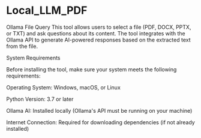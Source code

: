 # Local_LLM_PDF
Ollama File Query
This tool allows users to select a file (PDF, DOCX, PPTX, or TXT) and ask questions about its content. The tool integrates with the Ollama API to generate AI-powered responses based on the extracted text from the file. 

System Requirements 

Before installing the tool, make sure your system meets the following requirements: 

Operating System: Windows, macOS, or Linux 

Python Version: 3.7 or later 

Ollama AI: Installed locally (Ollama's API must be running on your machine) 

Internet Connection: Required for downloading dependencies (if not already installed) 
